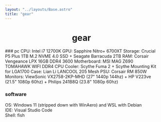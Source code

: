 ```yaml
---
layout: "../layouts/Base.astro"
title: "gear"
---
```

<h1 style="text-align: center">gear</h1>
### pc
CPU: Intel i7 12700K  
GPU: Sapphire Nitro+ 6700XT  
Storage: Crucial P5 Plus 1TB M.2 NVME 4.0 SSD + Seagate Barracuda 2TB  
RAM: Corsair Vengeance LPX 16GB DDR4 3600  
Motherboard: MSI MAG Z690 TOMAHAWK WIFI DDR4  
CPU Cooler: Scythe Fuma 2 + Scythe Mounting Kit for LGA1700  
Case: Lian Li LANCOOL 205 Mesh  
PSU: Corsair RM 850W  
Monitors: ViewSonic VX2758-2KP-MHD (27" 1440p 144hz) + HP V223ve (21.5" 1080p 60hz) + Philips 241B8Q (23.8" 1080p 60hz)

### software
OS: Windows 11 (stripped down with WinAero) and WSL with Debian  
IDE: Visual Studio Code  
Shell: fish